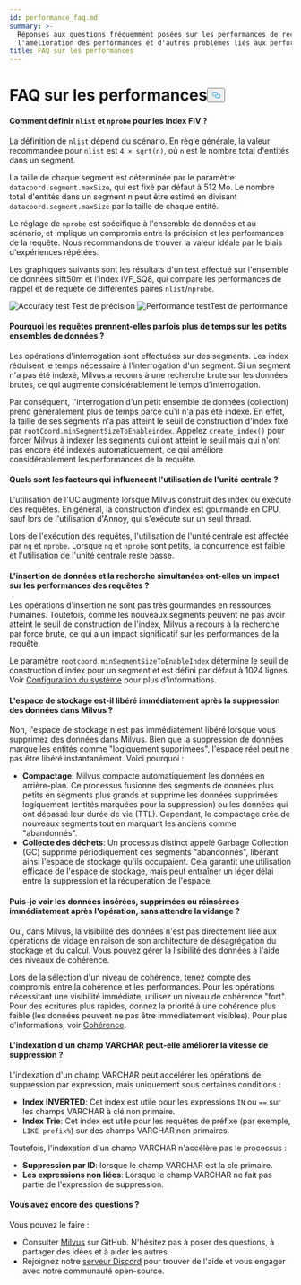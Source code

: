 ```yaml
---
id: performance_faq.md
summary: >-
  Réponses aux questions fréquemment posées sur les performances de recherche,
  l'amélioration des performances et d'autres problèmes liés aux performances.
title: FAQ sur les performances
---
```

<h1 id="Performance-FAQ" class="common-anchor-header">FAQ sur les performances<button data-href="#Performance-FAQ" class="anchor-icon" translate="no">
      <svg translate="no"
        aria-hidden="true"
        focusable="false"
        height="20"
        version="1.1"
        viewBox="0 0 16 16"
        width="16"
      >
        <path
          fill="#0092E4"
          fill-rule="evenodd"
          d="M4 9h1v1H4c-1.5 0-3-1.69-3-3.5S2.55 3 4 3h4c1.45 0 3 1.69 3 3.5 0 1.41-.91 2.72-2 3.25V8.59c.58-.45 1-1.27 1-2.09C10 5.22 8.98 4 8 4H4c-.98 0-2 1.22-2 2.5S3 9 4 9zm9-3h-1v1h1c1 0 2 1.22 2 2.5S13.98 12 13 12H9c-.98 0-2-1.22-2-2.5 0-.83.42-1.64 1-2.09V6.25c-1.09.53-2 1.84-2 3.25C6 11.31 7.55 13 9 13h4c1.45 0 3-1.69 3-3.5S14.5 6 13 6z"
        ></path>
      </svg>
    </button></h1><h4 id="How-to-set-nlist-and-nprobe-for-IVF-indexes" class="common-anchor-header">Comment définir <code translate="no">nlist</code> et <code translate="no">nprobe</code> pour les index FIV ?</h4><p>La définition de <code translate="no">nlist</code> dépend du scénario. En règle générale, la valeur recommandée pour <code translate="no">nlist</code> est <code translate="no">4 × sqrt(n)</code>, où <code translate="no">n</code> est le nombre total d'entités dans un segment.</p>
<p>La taille de chaque segment est déterminée par le paramètre <code translate="no">datacoord.segment.maxSize</code>, qui est fixé par défaut à 512 Mo. Le nombre total d'entités dans un segment n peut être estimé en divisant <code translate="no">datacoord.segment.maxSize</code> par la taille de chaque entité.</p>
<p>Le réglage de <code translate="no">nprobe</code> est spécifique à l'ensemble de données et au scénario, et implique un compromis entre la précision et les performances de la requête. Nous recommandons de trouver la valeur idéale par le biais d'expériences répétées.</p>
<p>Les graphiques suivants sont les résultats d'un test effectué sur l'ensemble de données sift50m et l'index IVF_SQ8, qui compare les performances de rappel et de requête de différentes paires <code translate="no">nlist</code>/<code translate="no">nprobe</code>.</p>
<p>
  
   <span class="img-wrapper"> <img translate="no" src="/docs/v2.4.x/assets/accuracy_nlist_nprobe.png" alt="Accuracy test" class="doc-image" id="accuracy-test" />
   </span> <span class="img-wrapper"> <span>Test de précision</span> </span> <span class="img-wrapper"> <img translate="no" src="/docs/v2.4.x/assets/performance_nlist_nprobe.png" alt="Performance test" class="doc-image" id="performance-test" /><span>Test de performance</span> </span></p>
<h4 id="Why-do-queries-sometimes-take-longer-on-smaller-datasets" class="common-anchor-header">Pourquoi les requêtes prennent-elles parfois plus de temps sur les petits ensembles de données ?</h4><p>Les opérations d'interrogation sont effectuées sur des segments. Les index réduisent le temps nécessaire à l'interrogation d'un segment. Si un segment n'a pas été indexé, Milvus a recours à une recherche brute sur les données brutes, ce qui augmente considérablement le temps d'interrogation.</p>
<p>Par conséquent, l'interrogation d'un petit ensemble de données (collection) prend généralement plus de temps parce qu'il n'a pas été indexé. En effet, la taille de ses segments n'a pas atteint le seuil de construction d'index fixé par <code translate="no">rootCoord.minSegmentSizeToEnableindex</code>. Appelez <code translate="no">create_index()</code> pour forcer Milvus à indexer les segments qui ont atteint le seuil mais qui n'ont pas encore été indexés automatiquement, ce qui améliore considérablement les performances de la requête.</p>
<h4 id="What-factors-impact-CPU-usage" class="common-anchor-header">Quels sont les facteurs qui influencent l'utilisation de l'unité centrale ?</h4><p>L'utilisation de l'UC augmente lorsque Milvus construit des index ou exécute des requêtes. En général, la construction d'index est gourmande en CPU, sauf lors de l'utilisation d'Annoy, qui s'exécute sur un seul thread.</p>
<p>Lors de l'exécution des requêtes, l'utilisation de l'unité centrale est affectée par <code translate="no">nq</code> et <code translate="no">nprobe</code>. Lorsque <code translate="no">nq</code> et <code translate="no">nprobe</code> sont petits, la concurrence est faible et l'utilisation de l'unité centrale reste basse.</p>
<h4 id="Does-simultaneously-inserting-data-and-searching-impact-query-performance" class="common-anchor-header">L'insertion de données et la recherche simultanées ont-elles un impact sur les performances des requêtes ?</h4><p>Les opérations d'insertion ne sont pas très gourmandes en ressources humaines. Toutefois, comme les nouveaux segments peuvent ne pas avoir atteint le seuil de construction de l'index, Milvus a recours à la recherche par force brute, ce qui a un impact significatif sur les performances de la requête.</p>
<p>Le paramètre <code translate="no">rootcoord.minSegmentSizeToEnableIndex</code> détermine le seuil de construction d'index pour un segment et est défini par défaut à 1024 lignes. Voir <a href="/docs/fr/v2.4.x/system_configuration.md">Configuration du système</a> pour plus d'informations.</p>
<h4 id="Is-storage-space-released-right-after-data-deletion-in-Milvus" class="common-anchor-header">L'espace de stockage est-il libéré immédiatement après la suppression des données dans Milvus ?</h4><p>Non, l'espace de stockage n'est pas immédiatement libéré lorsque vous supprimez des données dans Milvus. Bien que la suppression de données marque les entités comme "logiquement supprimées", l'espace réel peut ne pas être libéré instantanément. Voici pourquoi :</p>
<ul>
<li><strong>Compactage</strong>: Milvus compacte automatiquement les données en arrière-plan. Ce processus fusionne des segments de données plus petits en segments plus grands et supprime les données supprimées logiquement (entités marquées pour la suppression) ou les données qui ont dépassé leur durée de vie (TTL). Cependant, le compactage crée de nouveaux segments tout en marquant les anciens comme "abandonnés".</li>
<li><strong>Collecte des déchets</strong>: Un processus distinct appelé Garbage Collection (GC) supprime périodiquement ces segments "abandonnés", libérant ainsi l'espace de stockage qu'ils occupaient. Cela garantit une utilisation efficace de l'espace de stockage, mais peut entraîner un léger délai entre la suppression et la récupération de l'espace.</li>
</ul>
<h4 id="Can-I-see-inserted-deleted-or-upserted-data-immediately-after-the-operation-without-waiting-for-a-flush" class="common-anchor-header">Puis-je voir les données insérées, supprimées ou réinsérées immédiatement après l'opération, sans attendre la vidange ?</h4><p>Oui, dans Milvus, la visibilité des données n'est pas directement liée aux opérations de vidage en raison de son architecture de désagrégation du stockage et du calcul. Vous pouvez gérer la lisibilité des données à l'aide des niveaux de cohérence.</p>
<p>Lors de la sélection d'un niveau de cohérence, tenez compte des compromis entre la cohérence et les performances. Pour les opérations nécessitant une visibilité immédiate, utilisez un niveau de cohérence "fort". Pour des écritures plus rapides, donnez la priorité à une cohérence plus faible (les données peuvent ne pas être immédiatement visibles). Pour plus d'informations, voir <a href="/docs/fr/v2.4.x/consistency.md">Cohérence</a>.</p>
<h4 id="Can-indexing-a-VARCHAR-field-improve-deletion-speed" class="common-anchor-header">L'indexation d'un champ VARCHAR peut-elle améliorer la vitesse de suppression ?</h4><p>L'indexation d'un champ VARCHAR peut accélérer les opérations de suppression par expression, mais uniquement sous certaines conditions :</p>
<ul>
<li><strong>Index INVERTED</strong>: Cet index est utile pour les expressions <code translate="no">IN</code> ou <code translate="no">==</code> sur les champs VARCHAR à clé non primaire.</li>
<li><strong>Index Trie</strong>: Cet index est utile pour les requêtes de préfixe (par exemple, <code translate="no">LIKE prefix%</code>) sur des champs VARCHAR non primaires.</li>
</ul>
<p>Toutefois, l'indexation d'un champ VARCHAR n'accélère pas le processus :</p>
<ul>
<li><strong>Suppression par ID</strong>: lorsque le champ VARCHAR est la clé primaire.</li>
<li><strong>Les expressions non liées</strong>: Lorsque le champ VARCHAR ne fait pas partie de l'expression de suppression.</li>
</ul>
<h4 id="Still-have-questions" class="common-anchor-header">Vous avez encore des questions ?</h4><p>Vous pouvez le faire :</p>
<ul>
<li>Consulter <a href="https://github.com/milvus-io/milvus/issues">Milvus</a> sur GitHub. N'hésitez pas à poser des questions, à partager des idées et à aider les autres.</li>
<li>Rejoignez notre <a href="https://discord.com/invite/8uyFbECzPX">serveur Discord</a> pour trouver de l'aide et vous engager avec notre communauté open-source.</li>
</ul>
